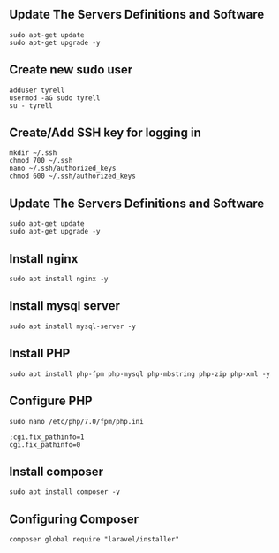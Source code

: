 ## Update The Servers Definitions and Software
    sudo apt-get update
    sudo apt-get upgrade -y

## Create new sudo user
    adduser tyrell
    usermod -aG sudo tyrell
    su - tyrell
    
## Create/Add SSH key for logging in
    mkdir ~/.ssh
    chmod 700 ~/.ssh
    nano ~/.ssh/authorized_keys
    chmod 600 ~/.ssh/authorized_keys
    
## Update The Servers Definitions and Software
    sudo apt-get update
    sudo apt-get upgrade -y
    
## Install nginx
    sudo apt install nginx -y
    
## Install mysql server
    sudo apt install mysql-server -y
    
## Install PHP
    sudo apt install php-fpm php-mysql php-mbstring php-zip php-xml -y
    
## Configure PHP
    sudo nano /etc/php/7.0/fpm/php.ini
    
    ;cgi.fix_pathinfo=1
    cgi.fix_pathinfo=0
    
## Install composer
    sudo apt install composer -y

## Configuring Composer
    composer global require "laravel/installer"

